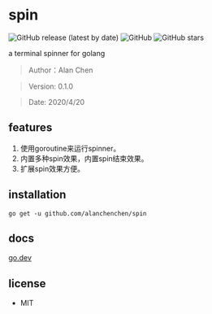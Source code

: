 # spin

![GitHub release (latest by date)](https://img.shields.io/github/v/release/alanchenchen/spin?style=flat-square)
![GitHub](https://img.shields.io/github/license/alanchenchen/spin?style=flat-square)
![GitHub stars](https://img.shields.io/github/stars/alanchenchen/spin?style=social)

a terminal spinner for golang
> Author：Alan Chen

> Version: 0.1.0

> Date: 2020/4/20

## features
1. 使用goroutine来运行spinner。
2. 内置多种spin效果，内置spin结束效果。
3. 扩展spin效果方便。

## installation
`go get -u github.com/alanchenchen/spin`

## docs
[go.dev](https://pkg.go.dev/github.com/alanchenchen/spin?tab=doc)

## license
* MIT